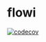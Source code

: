 # flowi

[![codecov](https://codecov.io/gh/psilva-leo/flowi/branch/master/graph/badge.svg?token=BTJ776QRUJ)](https://codecov.io/gh/psilva-leo/flowi)
